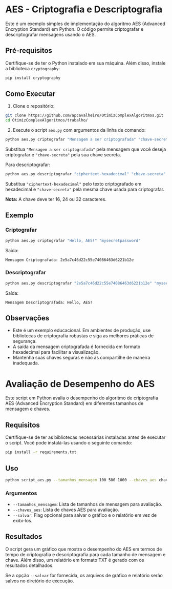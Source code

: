# AES - Criptografia e Descriptografia

Este é um exemplo simples de implementação do algoritmo AES (Advanced Encryption Standard) em Python. O código permite criptografar e descriptografar mensagens usando o AES.

## Pré-requisitos

Certifique-se de ter o Python instalado em sua máquina. Além disso, instale a biblioteca `cryptography`:

```bash
pip install cryptography
```

## Como Executar

1. Clone o repositório:

```bash
git clone https://github.com/apcavalheiro/OtimizComplexAlgoritmos.git
cd OtimizComplexAlgoritmos/trabalho/

```

2. Execute o script `aes.py` com argumentos da linha de comando:

```bash
python aes.py criptografar "Mensagem a ser criptografada" "chave-secreta"
```

Substitua `"Mensagem a ser criptografada"` pela mensagem que você deseja criptografar e `"chave-secreta"` pela sua chave secreta.

Para descriptografar:

```bash
python aes.py descriptografar "ciphertext-hexadecimal" "chave-secreta"
```

Substitua `"ciphertext-hexadecimal"` pelo texto criptografado em hexadecimal e `"chave-secreta"` pela mesma chave usada para criptografar.

**Nota:** A chave deve ter 16, 24 ou 32 caracteres.

## Exemplo

### Criptografar

```bash
python aes.py criptografar "Hello, AES!" "mysecretpassword"
```

Saída:

```
Mensagem Criptografada: 2e5a7c46d22c55e74086463d6221b12e
```

### Descriptografar

```bash
python aes.py descriptografar "2e5a7c46d22c55e74086463d6221b12e" "mysecretpassword"
```

Saída:

```
Mensagem Descriptografada: Hello, AES!
```

## Observações

- Este é um exemplo educacional. Em ambientes de produção, use bibliotecas de criptografia robustas e siga as melhores práticas de segurança.
- A saída da mensagem criptografada é fornecida em formato hexadecimal para facilitar a visualização.
- Mantenha suas chaves seguras e não as compartilhe de maneira inadequada.


# Avaliação de Desempenho do AES

Este script em Python avalia o desempenho do algoritmo de criptografia AES (Advanced Encryption Standard) em diferentes tamanhos de mensagem e chaves.

## Requisitos

Certifique-se de ter as bibliotecas necessárias instaladas antes de executar o script. Você pode instalá-las usando o seguinte comando:

```bash
pip install -r requirements.txt
```

## Uso

```bash
python script_aes.py --tamanhos_mensagem 100 500 1000 --chaves_aes chaveAES128 chaveAES192 chaveAES256 --salvar
```

### Argumentos

- `--tamanhos_mensagem`: Lista de tamanhos de mensagem para avaliação.
- `--chaves_aes`: Lista de chaves AES para avaliação.
- `--salvar`: Flag opcional para salvar o gráfico e o relatório em vez de exibi-los.

## Resultados

O script gera um gráfico que mostra o desempenho do AES em termos de tempo de criptografia e descriptografia para cada tamanho de mensagem e chave. Além disso, um relatório em formato TXT é gerado com os resultados detalhados.

Se a opção `--salvar` for fornecida, os arquivos de gráfico e relatório serão salvos no diretório de execução.
